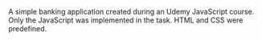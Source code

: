 A simple banking application created during an Udemy JavaScript course. Only the JavaScript was implemented in the task. HTML and CSS were predefined.

